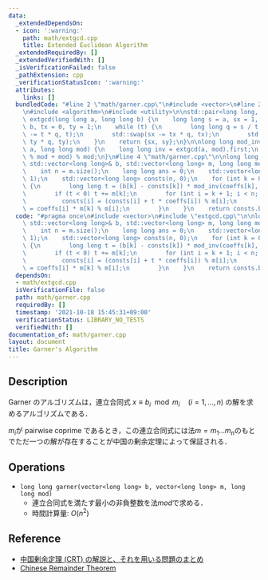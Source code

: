 ```yaml
---
data:
  _extendedDependsOn:
  - icon: ':warning:'
    path: math/extgcd.cpp
    title: Extended Euclidean Algorithm
  _extendedRequiredBy: []
  _extendedVerifiedWith: []
  _isVerificationFailed: false
  _pathExtension: cpp
  _verificationStatusIcon: ':warning:'
  attributes:
    links: []
  bundledCode: "#line 2 \"math/garner.cpp\"\n#include <vector>\n#line 2 \"math/extgcd.cpp\"\
    \n#include <algorithm>\n#include <utility>\n\nstd::pair<long long, long long>\
    \ extgcd(long long a, long long b) {\n    long long s = a, sx = 1, sy = 0, t =\
    \ b, tx = 0, ty = 1;\n    while (t) {\n        long long q = s / t;\n        std::swap(s\
    \ -= t * q, t);\n        std::swap(sx -= tx * q, tx);\n        std::swap(sy -=\
    \ ty * q, ty);\n    }\n    return {sx, sy};\n}\n\nlong long mod_inv(long long\
    \ a, long long mod) {\n    long long inv = extgcd(a, mod).first;\n    return (inv\
    \ % mod + mod) % mod;\n}\n#line 4 \"math/garner.cpp\"\n\nlong long garner(const\
    \ std::vector<long long>& b, std::vector<long long> m, long long mod) {\n    m.push_back(mod);\n\
    \    int n = m.size();\n    long long ans = 0;\n    std::vector<long long> coeffs(n,\
    \ 1);\n    std::vector<long long> consts(n, 0);\n    for (int k = 0; k < n; ++k)\
    \ {\n        long long t = (b[k] - consts[k]) * mod_inv(coeffs[k], m[k]) % m[k];\n\
    \        if (t < 0) t += m[k];\n        for (int i = k + 1; i < n; ++i) {\n  \
    \          consts[i] = (consts[i] + t * coeffs[i]) % m[i];\n            coeffs[i]\
    \ = coeffs[i] * m[k] % m[i];\n        }\n    }\n    return consts.back();\n}\n"
  code: "#pragma once\n#include <vector>\n#include \"extgcd.cpp\"\n\nlong long garner(const\
    \ std::vector<long long>& b, std::vector<long long> m, long long mod) {\n    m.push_back(mod);\n\
    \    int n = m.size();\n    long long ans = 0;\n    std::vector<long long> coeffs(n,\
    \ 1);\n    std::vector<long long> consts(n, 0);\n    for (int k = 0; k < n; ++k)\
    \ {\n        long long t = (b[k] - consts[k]) * mod_inv(coeffs[k], m[k]) % m[k];\n\
    \        if (t < 0) t += m[k];\n        for (int i = k + 1; i < n; ++i) {\n  \
    \          consts[i] = (consts[i] + t * coeffs[i]) % m[i];\n            coeffs[i]\
    \ = coeffs[i] * m[k] % m[i];\n        }\n    }\n    return consts.back();\n}"
  dependsOn:
  - math/extgcd.cpp
  isVerificationFile: false
  path: math/garner.cpp
  requiredBy: []
  timestamp: '2021-10-18 15:45:31+09:00'
  verificationStatus: LIBRARY_NO_TESTS
  verifiedWith: []
documentation_of: math/garner.cpp
layout: document
title: Garner's Algorithm
---
```


## Description

Garner のアルゴリズムは，連立合同式 $x \equiv b_i \mod m_i \quad (i=1,\dots,n)$ の解を求めるアルゴリズムである．

$m_i$が pairwise coprime であるとき，この連立合同式には法$m = m_1\dots m_n$のもとでただ一つの解が存在することが中国の剰余定理によって保証される．

## Operations

- `long long garner(vector<long long> b, vector<long long> m, long long mod)`
    - 連立合同式を満たす最小の非負整数を法$mod$で求める．
    - 時間計算量: $O(n^2)$


## Reference

- [中国剰余定理 (CRT) の解説と、それを用いる問題のまとめ](https://qiita.com/drken/items/ae02240cd1f8edfc86fd)
- [Chinese Remainder Theorem](https://cp-algorithms.com/algebra/chinese-remainder-theorem.html)